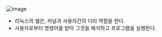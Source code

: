 
![image](https://user-images.githubusercontent.com/15938354/145309448-3b64fde1-978b-4922-a2e3-bdd25ed3e399.png)

- 리눅스의 쉘은, 커널과 사용자간의 다리 역할을 한다.
- 사용자로부터 명령어를 받아 그것을 해석하고 프로그램을 실행한다.
